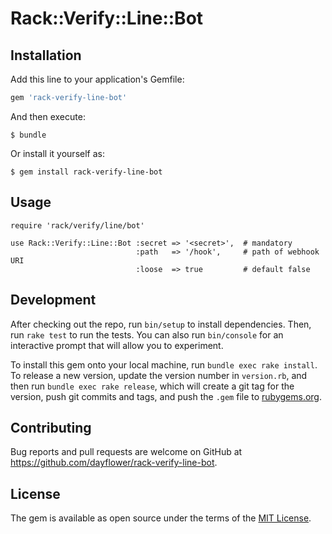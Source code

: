 # Rack::Verify::Line::Bot

## Installation

Add this line to your application's Gemfile:

```ruby
gem 'rack-verify-line-bot'
```

And then execute:

    $ bundle

Or install it yourself as:

    $ gem install rack-verify-line-bot

## Usage

    require 'rack/verify/line/bot'

    use Rack::Verify::Line::Bot :secret => '<secret>',  # mandatory
                                :path   => '/hook',     # path of webhook URI
                                :loose  => true         # default false

## Development

After checking out the repo, run `bin/setup` to install dependencies. Then, run `rake test` to run the tests. You can also run `bin/console` for an interactive prompt that will allow you to experiment.

To install this gem onto your local machine, run `bundle exec rake install`. To release a new version, update the version number in `version.rb`, and then run `bundle exec rake release`, which will create a git tag for the version, push git commits and tags, and push the `.gem` file to [rubygems.org](https://rubygems.org).

## Contributing

Bug reports and pull requests are welcome on GitHub at https://github.com/dayflower/rack-verify-line-bot.


## License

The gem is available as open source under the terms of the [MIT License](http://opensource.org/licenses/MIT).

